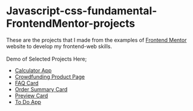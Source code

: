 # Javascript-css-fundamental-FrontendMentor-projects

These are the projects that I made from the examples of [Frontend Mentor](https://www.frontendmentor.io) website to develop my frontend-web skills.
<br>
<br>
Demo of Selected Projects Here;
<br>
- [Calculator App](https://yunusemretoptanci.github.io/Javascript-css-fundamental-FrontendMentor-projects/calculator-app-main/index.html)
- [Crowdfunding Product Page](https://yunusemretoptanci.github.io/Javascript-css-fundamental-FrontendMentor-projects/crowdfunding-product-page-main/)
- [FAQ Card](https://yunusemretoptanci.github.io/Javascript-css-fundamental-FrontendMentor-projects/faq-accordion-card-main/)
- [Order Summary Card](https://yunusemretoptanci.github.io/Javascript-css-fundamental-FrontendMentor-projects/order-summary-component-main/)
- [Preview Card](https://yunusemretoptanci.github.io/Javascript-css-fundamental-FrontendMentor-projects/preview-card-component/)
- [To Do App](https://yunusemretoptanci.github.io/Javascript-css-fundamental-FrontendMentor-projects/todo-app-main/)

